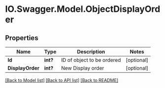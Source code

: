 # IO.Swagger.Model.ObjectDisplayOrder
## Properties

Name | Type | Description | Notes
------------ | ------------- | ------------- | -------------
**Id** | **int?** | ID of object to be ordered | [optional] 
**DisplayOrder** | **int?** | New Display order | [optional] 

[[Back to Model list]](../README.md#documentation-for-models) [[Back to API list]](../README.md#documentation-for-api-endpoints) [[Back to README]](../README.md)

